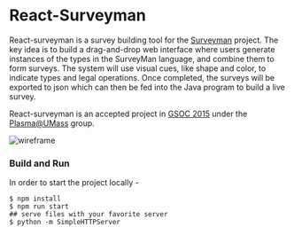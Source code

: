React-Surveyman
===

React-surveyman is a survey building tool for the [Surveyman](https://github.com/SurveyMan/SurveyMan) project. The key idea is to build a drag-and-drop web interface where users generate instances of the types in the SurveyMan language, and combine them to form surveys. The system will use visual cues, like shape and color, to indicate types and legal operations. Once completed, the surveys will be exported to json which can then be fed into the Java program to build a live survey.

React-surveyman is an accepted project in [GSOC 2015](https://www.google-melange.com/gsoc/homepage/google/gsoc2015) under the [Plasma@UMass](http://plasma.cs.umass.edu/) group.

![wireframe](http://i.imgur.com/LlAR6HW.png)

### Build and Run
In order to start the project locally - 
```
$ npm install 
$ npm run start
## serve files with your favorite server
$ python -m SimpleHTTPServer
```
